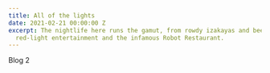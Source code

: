 ```yaml
---
title: All of the lights
date: 2021-02-21 00:00:00 Z
excerpt: The nightlife here runs the gamut, from rowdy izakayas and beer bars, to
  red-light entertainment and the infamous Robot Restaurant.
---
```


Blog 2